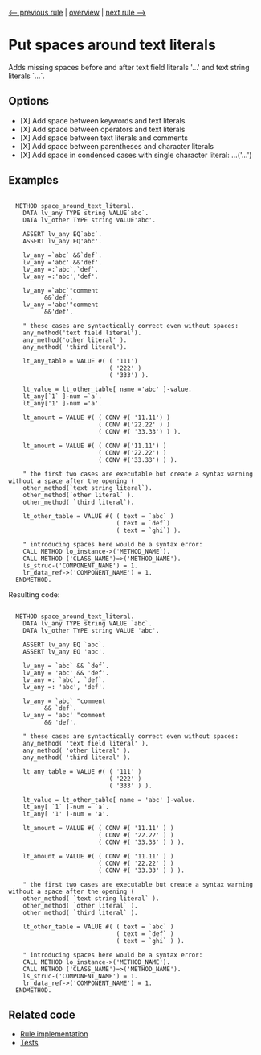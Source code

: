 [<-- previous rule](EmptyLinesInClassDefinitionRule.md) | [overview](../rules.md) | [next rule -->](ClosingBracketsPositionRule.md)

# Put spaces around text literals

Adds missing spaces before and after text field literals '...' and text string literals \`...\`.

## Options

* \[X\] Add space between keywords and text literals
* \[X\] Add space between operators and text literals
* \[X\] Add space between text literals and comments
* \[X\] Add space between parentheses and character literals
* \[X\] Add space in condensed cases with single character literal: ...\('...'\)

## Examples


```ABAP

  METHOD space_around_text_literal.
    DATA lv_any TYPE string VALUE`abc`.
    DATA lv_other TYPE string VALUE'abc'.

    ASSERT lv_any EQ`abc`.
    ASSERT lv_any EQ'abc'.

    lv_any =`abc` &&`def`.
    lv_any ='abc' &&'def'.
    lv_any =:`abc`,`def`.
    lv_any =:'abc','def'.

    lv_any =`abc`"comment
          &&`def`.
    lv_any ='abc'"comment
          &&'def'.

    " these cases are syntactically correct even without spaces:
    any_method('text field literal').
    any_method('other literal' ).
    any_method( 'third literal').

    lt_any_table = VALUE #( ( '111')
                            ( '222' )
                            ( '333') ).

    lt_value = lt_other_table[ name ='abc' ]-value.
    lt_any[`1` ]-num =`a`.
    lt_any['1' ]-num ='a'.

    lt_amount = VALUE #( ( CONV #( '11.11') )
                         ( CONV #('22.22' ) )
                         ( CONV #( '33.33') ) ).

    lt_amount = VALUE #( ( CONV #('11.11') )
                         ( CONV #('22.22') )
                         ( CONV #('33.33') ) ).

    " the first two cases are executable but create a syntax warning without a space after the opening (
    other_method(`text string literal`).
    other_method(`other literal` ).
    other_method( `third literal`).

    lt_other_table = VALUE #( ( text = `abc` )
                              ( text = `def`)
                              ( text = `ghi`) ).

    " introducing spaces here would be a syntax error:
    CALL METHOD lo_instance->('METHOD_NAME').
    CALL METHOD ('CLASS_NAME')=>('METHOD_NAME').
    ls_struc-('COMPONENT_NAME') = 1.
    lr_data_ref->('COMPONENT_NAME') = 1.
  ENDMETHOD.
```

Resulting code:

```ABAP

  METHOD space_around_text_literal.
    DATA lv_any TYPE string VALUE `abc`.
    DATA lv_other TYPE string VALUE 'abc'.

    ASSERT lv_any EQ `abc`.
    ASSERT lv_any EQ 'abc'.

    lv_any = `abc` && `def`.
    lv_any = 'abc' && 'def'.
    lv_any =: `abc`, `def`.
    lv_any =: 'abc', 'def'.

    lv_any = `abc` "comment
          && `def`.
    lv_any = 'abc' "comment
          && 'def'.

    " these cases are syntactically correct even without spaces:
    any_method( 'text field literal' ).
    any_method( 'other literal' ).
    any_method( 'third literal' ).

    lt_any_table = VALUE #( ( '111' )
                            ( '222' )
                            ( '333' ) ).

    lt_value = lt_other_table[ name = 'abc' ]-value.
    lt_any[ `1` ]-num = `a`.
    lt_any[ '1' ]-num = 'a'.

    lt_amount = VALUE #( ( CONV #( '11.11' ) )
                         ( CONV #( '22.22' ) )
                         ( CONV #( '33.33' ) ) ).

    lt_amount = VALUE #( ( CONV #( '11.11' ) )
                         ( CONV #( '22.22' ) )
                         ( CONV #( '33.33' ) ) ).

    " the first two cases are executable but create a syntax warning without a space after the opening (
    other_method( `text string literal` ).
    other_method( `other literal` ).
    other_method( `third literal` ).

    lt_other_table = VALUE #( ( text = `abc` )
                              ( text = `def` )
                              ( text = `ghi` ) ).

    " introducing spaces here would be a syntax error:
    CALL METHOD lo_instance->('METHOD_NAME').
    CALL METHOD ('CLASS_NAME')=>('METHOD_NAME').
    ls_struc-('COMPONENT_NAME') = 1.
    lr_data_ref->('COMPONENT_NAME') = 1.
  ENDMETHOD.
```

## Related code

* [Rule implementation](../../com.sap.adt.abapcleaner/src/com/sap/adt/abapcleaner/rules/spaces/SpaceAroundTextLiteralRule.java)
* [Tests](../../test/com.sap.adt.abapcleaner.test/src/com/sap/adt/abapcleaner/rules/spaces/SpaceAroundTextLiteralTest.java)

